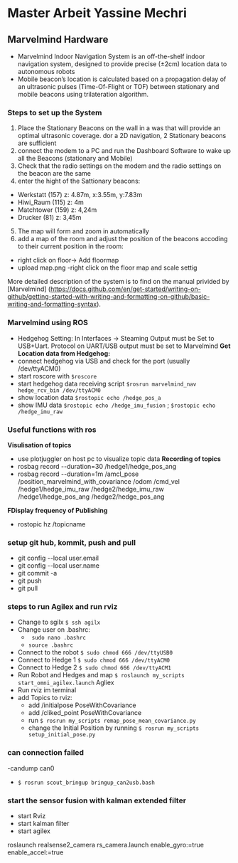 # Master Arbeit Yassine Mechri

## Marvelmind Hardware 
* Marvelmind Indoor Navigation System is an off-the-shelf indoor navigation system, designed to provide precise (±2cm) location data to autonomous robots
* Mobile beacon’s location is calculated based on a propagation delay of an ultrasonic pulses (Time-Of-Flight or TOF) between stationary and mobile beacons using trilateration algorithm. 

### Steps to set up the System

1. Place the Stationary Beacons on the wall in a was that will provide an optimal ultrasonic coverage. dor a 2D navigation, 2 Stationary beacons are sufficient
2.  connect the modem to a PC and run the Dashboard Software to wake up all the Beacons (stationary and Mobile)
3. Check that the radio settings on the modem and the radio settings on the beacon are the same
4. enter the hight of the Sattionary beacons:

 - Werkstatt (157) z: 4.87m, x:3.55m, y:7.83m
 - Hiwi_Raum (115) z: 4m
 - Matchtower (159) z: 4,24m
 - Drucker (81) z: 3,45m 

 5. The map will form and zoom in automatically  
 6. add a map of the room and adjust the position of the beacons accoding to their current position in the room: 
  - right click on floor-> Add floormap
  - upload map.png
  -right click on the floor map and scale settig  

 More detailed description of the system is to find on the manual privided by [Marvelmind] (https://docs.github.com/en/get-started/writing-on-github/getting-started-with-writing-and-formatting-on-github/basic-writing-and-formatting-syntax).


### Marvelmind using ROS
* Hedgehog Setting: In Interfaces -> Steaming Output must be Set to USB+Uart. Protocol on UART/USB output must be set to Marvelmind
**Get Location data from Hedgehog:**
* connect hedgehog via USB and check for the port (usually /dev/ttyACM0)
* start roscore with `$roscore`
* start hedgehog data receiving script `$rosrun marvelmind_nav hedge_rcv_bin /dev/ttyACM0`
* show location data `$rostopic echo /hedge_pos_a`
* show IMU data `$rostopic echo /hedge_imu_fusion` ; `$rostopic echo /hedge_imu_raw`

### Useful functions with ros 
**Visulisation of topics**
- use plotjuggler on host pc to visualize topic data
**Recording of topics**
- rosbag record --duration=30 /hedge1/hedge_pos_ang
- rosbag record --duration=1m /amcl_pose /position_marvelmind_with_covariance /odom /cmd_vel /hedge1/hedge_imu_raw /hedge2/hedge_imu_raw /hedge1/hedge_pos_ang /hedge2/hedge_pos_ang



**FDisplay frequency of Publishing**
- rostopic hz /topicname

### setup git hub, kommit, push and pull
* git config --local user.email
* git config --local user.name
* git commit -a
* git push
* git pull

### steps to run Agilex and run rviz

* Change to sgilx `$ ssh agilx`
* Change user on .bashrc:
  - ` sudo nano .bashrc`
  - `source .bashrc`
* Connect to the robot `$ sudo chmod 666 /dev/ttyUSB0`
* Connect to Hedge 1 `$ sudo chmod 666 /dev/ttyACM0`
* Connect to Hedge 2 `$ sudo chmod 666 /dev/ttyACM1`
* Run Robot and Hedges and map `$ roslaunch my_scripts start_omni_agilex.launch` Agliex
* Run rviz im terminal 
* add Topics to rviz:
  - add /initialpose PoseWithCovariance 
  - add /cliked_point PoseWithCovariance
  - run `$ rosrun my_scripts remap_pose_mean_covariance.py `
  - change the Initial Position by running `$ rosrun my_scripts setup_initial_pose.py `

### can connection failed 
-candump can0
- `$ rosrun scout_bringup bringup_can2usb.bash `

### start the sensor fusion with kalman extended filter
* start Rviz
* start kalman filter
* start agilex

roslaunch realsense2_camera rs_camera.launch enable_gyro:=true enable_accel:=true 
